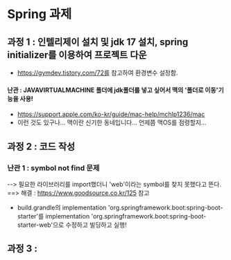 # Spring 과제

## 과정 1 : 인텔리제이 설치 및 jdk 17 설치, spring initializer를 이용하여 프로젝트 다운
- https://gymdev.tistory.com/72를 참고하여 환경변수 설정함.
#### 난관 : JAVAVIRTUALMACHINE 폴더에 jdk폴더를 넣고 싶어서 맥의 '폴더로 이동'기능을 사용! 
- https://support.apple.com/ko-kr/guide/mac-help/mchlp1236/mac
- 이런 것도 있구나... 맥이란 신기한 동네입니다... 언제쯤 맥OS를 점령할지...



## 과정 2 : 코드 작성
### 난관 1 : symbol not find 문제 
--> 필요한 라이브러리를 import했더니 'web'이라는 symbol를 찾지 못했다고 뜬다.
==> 해결 : https://www.goodsource.co.kr/125 참고
- build.grandle의 
    implementation 'org.springframework.boot:spring-boot-starter'를
    implementation 'org.springframework.boot:spring-boot-starter-web'으로 수정하고 빌딩하고 실행!

## 과정 3 : 




